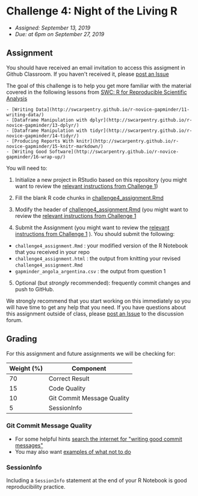 # Challenge 4: Night of the Living R
- *Assigned: September 13, 2019*
- *Due: at 6pm on September 27, 2019*

## Assignment
You should have received an email invitation to access this assigment in Github Classroom.  If you haven't received it, please [post an Issue](https://github.com/IBIEM/community/issues)

The goal of this challenge is to help you get more familiar with the material covered in the following lessons from [SWC: R for Reproducible Scientific Analysis](http://swcarpentry.github.io/r-novice-gapminder/)


    - [Writing Data](http://swcarpentry.github.io/r-novice-gapminder/11-writing-data/)
    - [Dataframe Manipulation with dplyr](http://swcarpentry.github.io/r-novice-gapminder/13-dplyr/)
    - [Dataframe Manipulation with tidyr](http://swcarpentry.github.io/r-novice-gapminder/14-tidyr/)
    - [Producing Reports With knitr](http://swcarpentry.github.io/r-novice-gapminder/15-knitr-markdown/)
    - [Writing Good Software](http://swcarpentry.github.io/r-novice-gapminder/16-wrap-up/)

You will need to:

1. Initialize a new project in RStudio based on this repository (you might want to review the [relevant instructions from Challenge 1](https://github.com/IBIEM/challenge_1/blob/master/README.Rmd#initialize-a-new-project))

2. Fill the blank R code chunks in [challenge4_assignment.Rmd](challenge4_assignment.Rmd)

3. Modify the header of [challenge4_assignment.Rmd](challenge4_assignment.Rmd) (you might want to review the [relevant instructions from Challenge 1](https://github.com/IBIEM/challenge_1/blob/master/README.Rmd#modify-the-header)

4. Submit the Assignment (you might want to review the [relevant instructions from Challenge 1](https://github.com/IBIEM/challenge_1/blob/master/README.Rmd#submitting-the-assignment) ).  You should submit the following:
  - `challenge4_assignment.Rmd` : your modified version of the R Notebook that you received in your repo
  - `challenge4_assignment.html` : the output from knitting your revised `challenge4_assignment.Rmd`
  - `gapminder_angola_argentina.csv` : the output from question 1

5. Optional (but *strongly* recommended): frequently commit changes and push to GitHub.

We strongly recommend that you start working on this immediately so you will have time to get any help that you need.  If you have questions about this assignment outside of class, please [post an Issue](https://github.com/IBIEM/community/issues) to the discussion forum.


## Grading
For this assignment and future assignments we will be checking for:

| Weight (%) | Component                  |
|------------|----------------------------|
|         70 | Correct Result             |
|         15 | Code Quality               |
|         10 | Git Commit Message Quality |
|          5 | SessionInfo                |


### Git Commit Message Quality
  - For some helpful hints [search the internet for "writing good commit messages"](https://duckduckgo.com/?q=writing+good+commit+messages)
  - You may also want [examples of what not to do](https://xkcd.com/1296/)

### SessionInfo
Including a `SessionInfo` statement at the end of your R Notebook is good reproducibility practice.

